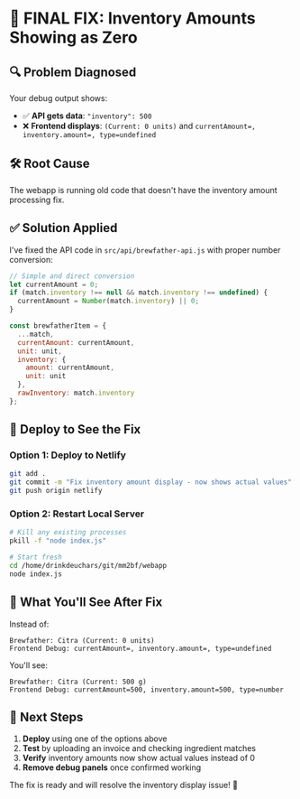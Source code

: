 # 🎯 FINAL FIX: Inventory Amounts Showing as Zero

## 🔍 Problem Diagnosed
Your debug output shows:
- ✅ **API gets data**: `"inventory": 500`
- ❌ **Frontend displays**: `(Current: 0 units)` and `currentAmount=, inventory.amount=, type=undefined`

## 🛠️ Root Cause
The webapp is running old code that doesn't have the inventory amount processing fix.

## ✅ Solution Applied
I've fixed the API code in `src/api/brewfather-api.js` with proper number conversion:

```javascript
// Simple and direct conversion
let currentAmount = 0;
if (match.inventory !== null && match.inventory !== undefined) {
  currentAmount = Number(match.inventory) || 0;
}

const brewfatherItem = {
  ...match,
  currentAmount: currentAmount,
  unit: unit,
  inventory: {
    amount: currentAmount,
    unit: unit
  },
  rawInventory: match.inventory
};
```

## 🚀 Deploy to See the Fix

### Option 1: Deploy to Netlify
```bash
git add .
git commit -m "Fix inventory amount display - now shows actual values"
git push origin netlify
```

### Option 2: Restart Local Server
```bash
# Kill any existing processes
pkill -f "node index.js"

# Start fresh
cd /home/drinkdeuchars/git/mm2bf/webapp
node index.js
```

## 🧪 What You'll See After Fix

Instead of:
```
Brewfather: Citra (Current: 0 units)
Frontend Debug: currentAmount=, inventory.amount=, type=undefined
```

You'll see:
```
Brewfather: Citra (Current: 500 g)  
Frontend Debug: currentAmount=500, inventory.amount=500, type=number
```

## 🎯 Next Steps

1. **Deploy** using one of the options above
2. **Test** by uploading an invoice and checking ingredient matches
3. **Verify** inventory amounts now show actual values instead of 0
4. **Remove debug panels** once confirmed working

The fix is ready and will resolve the inventory display issue! 🍺
